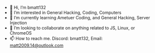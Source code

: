 - 👋 Hi, I’m bmatt132
- 👀 I’m interested in General Hacking, Coding, Computers
- 🌱 I’m currently learning Ametuer Coding, and General Hacking, Server Injection
- 💞️ I’m looking to collaborate on anything related to JS, Linux, or ChromeOS
- 📫 How to reach me. Discord: bmatt132, Email: matt2009.14@outlook.com
